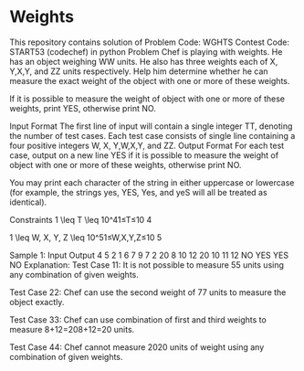 # Weights
This repository contains solution of  Problem Code: WGHTS Contest Code: START53 (codechef) in python
   Problem
 Chef is playing with weights. He has an object weighing WW units. He also has three weights each of X, Y,X,Y, and ZZ units respectively. Help him determine whether he can measure the exact weight of the object with one or more of these weights.

 If it is possible to measure the weight of object with one or more of these weights, print YES, otherwise print NO.

 Input Format
 The first line of input will contain a single integer TT, denoting the number of test cases.
 Each test case consists of single line containing a four positive integers W, X, Y,W,X,Y, and ZZ.
 Output Format
 For each test case, output on a new line YES if it is possible to measure the weight of object with one or more of these weights, otherwise print NO.

 You may print each character of the string in either uppercase or lowercase (for example, the strings yes, YES, Yes, and yeS will all be treated as identical).

 Constraints
 1 \leq T \leq 10^41≤T≤10 
 4

 1 \leq W, X, Y, Z \leq 10^51≤W,X,Y,Z≤10 
 5

 Sample 1:
 Input
 Output
 4
 5 2 1 6
 7 9 7 2
 20 8 10 12
 20 10 11 12
 NO
 YES
 YES
 NO
 Explanation:
 Test Case 11: It is not possible to measure 55 units using any combination of given weights.

 Test Case 22: Chef can use the second weight of 77 units to measure the object exactly.

 Test Case 33: Chef can use combination of first and third weights to measure 8+12=208+12=20 units.

 Test Case 44: Chef cannot measure 2020 units of weight using any combination of given weights.

